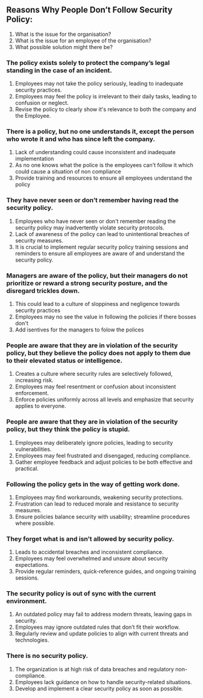 
## Reasons Why People Don’t Follow Security Policy:

1. What is the issue for the organisation?
2. What is the issue for an employee of the organisation?
3. What possible solution might there be?

### The policy exists solely to protect the company’s legal standing in the case of an incident.
        
1. Employees may not take the policy seriously, leading to inadequate security practices.
2. Employees may feel the policy is irrelevant to their daily tasks, leading to confusion or neglect.
3. Revise the policy to clearly show it's relevance to both the company and the Employee.

### There is a policy, but no one understands it, except the person who wrote it and who has since left the company.

1. Lack of understanding could cause inconsistent and inadequate implementation
2. As no one knows what the police is the employees can't follow it which could cause a situation of non compliance
3. Provide training and resources to ensure all employees understand the policy

### They have never seen or don’t remember having read the security policy.

1. Employees who have never seen or don't remember reading the security policy may inadvertently violate security protocols.
2. Lack of awareness of the policy can lead to unintentional breaches of security measures.
3. It is crucial to implement regular security policy training sessions and reminders to ensure all employees are aware of and understand the security policy.

### Managers are aware of the policy, but their managers do not prioritize or reward a strong security posture, and the disregard trickles down.

1. This could lead to a culture of sloppiness and negligence towards security practices
2. Employees may no see the value in following the policies if there bosses don't
3. Add isentives for the managers to folow the polices 

### People are aware that they are in violation of the security policy, but they believe the policy does not apply to them due to their elevated status or intelligence.

1. Creates a culture where security rules are selectively followed, increasing risk.  
2. Employees may feel resentment or confusion about inconsistent enforcement.  
3. Enforce policies uniformly across all levels and emphasize that security applies to everyone.  

### People are aware that they are in violation of the security policy, but they think the policy is stupid.

1. Employees may deliberately ignore policies, leading to security vulnerabilities.  
2. Employees may feel frustrated and disengaged, reducing compliance.  
3. Gather employee feedback and adjust policies to be both effective and practical.  

### Following the policy gets in the way of getting work done.

1. Employees may find workarounds, weakening security protections.  
2. Frustration can lead to reduced morale and resistance to security measures.  
3. Ensure policies balance security with usability; streamline procedures where possible.  

### They forget what is and isn’t allowed by security policy.

1. Leads to accidental breaches and inconsistent compliance.  
2. Employees may feel overwhelmed and unsure about security expectations.  
3. Provide regular reminders, quick-reference guides, and ongoing training sessions.  

### The security policy is out of sync with the current environment.

1. An outdated policy may fail to address modern threats, leaving gaps in security.  
2. Employees may ignore outdated rules that don’t fit their workflow.  
3. Regularly review and update policies to align with current threats and technologies.  

### There is no security policy.

1. The organization is at high risk of data breaches and regulatory non-compliance.  
2. Employees lack guidance on how to handle security-related situations.  
3. Develop and implement a clear security policy as soon as possible.  